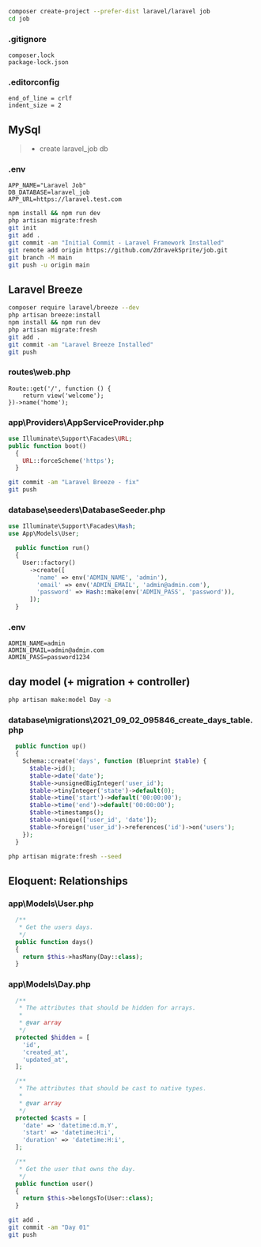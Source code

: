 ```bash
composer create-project --prefer-dist laravel/laravel job
cd job
```
### .gitignore
```
composer.lock
package-lock.json
```
### .editorconfig
```
end_of_line = crlf
indent_size = 2
```
## MySql
> - create laravel_job db
### .env
```
APP_NAME="Laravel Job"
DB_DATABASE=laravel_job
APP_URL=https://laravel.test.com
```
```bash
npm install && npm run dev
php artisan migrate:fresh
git init
git add .
git commit -am "Initial Commit - Laravel Framework Installed"
git remote add origin https://github.com/ZdravekSprite/job.git
git branch -M main
git push -u origin main
```
## Laravel Breeze
```bash
composer require laravel/breeze --dev
php artisan breeze:install
npm install && npm run dev
php artisan migrate:fresh
git add .
git commit -am "Laravel Breeze Installed"
git push
```
### routes\web.php
```
Route::get('/', function () {
    return view('welcome');
})->name('home');
```
### app\Providers\AppServiceProvider.php
```php
use Illuminate\Support\Facades\URL;
public function boot()
  {
    URL::forceScheme('https');
  }
```
```bash
git commit -am "Laravel Breeze - fix"
git push
```
### database\seeders\DatabaseSeeder.php
```php
use Illuminate\Support\Facades\Hash;
use App\Models\User;

  public function run()
  {
    User::factory()
      ->create([
        'name' => env('ADMIN_NAME', 'admin'),
        'email' => env('ADMIN_EMAIL', 'admin@admin.com'),
        'password' => Hash::make(env('ADMIN_PASS', 'password')),
      ]);
  }
```
### .env
```
ADMIN_NAME=admin
ADMIN_EMAIL=admin@admin.com
ADMIN_PASS=password1234
```
## day model (+ migration + controller)
```bash
php artisan make:model Day -a
```
### database\migrations\2021_09_02_095846_create_days_table.php
```php
  public function up()
  {
    Schema::create('days', function (Blueprint $table) {
      $table->id();
      $table->date('date');
      $table->unsignedBigInteger('user_id');
      $table->tinyInteger('state')->default(0);
      $table->time('start')->default('00:00:00');
      $table->time('end')->default('00:00:00');
      $table->timestamps();
      $table->unique(['user_id', 'date']);
      $table->foreign('user_id')->references('id')->on('users');
    });
  }
```
```bash
php artisan migrate:fresh --seed
```
## Eloquent: Relationships

### app\Models\User.php
```php
  /**
   * Get the users days.
   */
  public function days()
  {
    return $this->hasMany(Day::class);
  }
```
### app\Models\Day.php
```php
  /**
   * The attributes that should be hidden for arrays.
   *
   * @var array
   */
  protected $hidden = [
    'id',
    'created_at',
    'updated_at',
  ];

  /**
   * The attributes that should be cast to native types.
   *
   * @var array
   */
  protected $casts = [
    'date' => 'datetime:d.m.Y',
    'start' => 'datetime:H:i',
    'duration' => 'datetime:H:i',
  ];

  /**
   * Get the user that owns the day.
   */
  public function user()
  {
    return $this->belongsTo(User::class);
  }
```
```bash
git add .
git commit -am "Day 01"
git push
```
